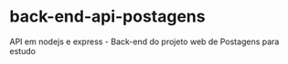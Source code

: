 # back-end-api-postagens
API em nodejs e express -  Back-end do projeto web de Postagens para estudo

